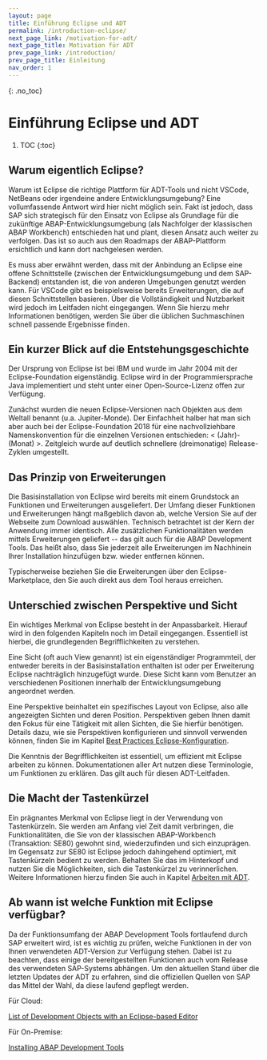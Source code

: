 ```yaml
---
layout: page
title: Einführung Eclipse und ADT
permalink: /introduction-eclipse/
next_page_link: /motivation-for-adt/
next_page_title: Motivation für ADT
prev_page_link: /introduction/
prev_page_title: Einleitung
nav_order: 1
---
```


{: .no_toc}
# Einführung Eclipse und ADT

1. TOC
{:toc}

## Warum eigentlich Eclipse?

Warum ist Eclipse die richtige Plattform für ADT-Tools und nicht VSCode, NetBeans oder irgendeine andere Entwicklungsumgebung? Eine vollumfassende Antwort wird hier nicht möglich sein. Fakt ist jedoch, dass SAP sich strategisch für den Einsatz von Eclipse als Grundlage für die zukünftige ABAP-Entwicklungsumgebung (als Nachfolger der klassischen ABAP Workbench) entschieden hat und plant, diesen Ansatz auch weiter zu verfolgen. Das ist so auch aus den Roadmaps der ABAP-Plattform ersichtlich und kann dort nachgelesen werden.

Es muss aber erwähnt werden, dass mit der Anbindung an Eclipse eine offene Schnittstelle (zwischen der Entwicklungsumgebung und dem SAP-Backend) entstanden ist, die von anderen Umgebungen genutzt werden kann. Für VSCode gibt es beispielsweise bereits Erweiterungen, die auf diesen Schnittstellen basieren. Über die Vollständigkeit und Nutzbarkeit wird jedoch im Leitfaden nicht eingegangen. Wenn Sie hierzu mehr Informationen benötigen, werden Sie über die üblichen Suchmaschinen schnell passende Ergebnisse finden.

## Ein kurzer Blick auf die Entstehungsgeschichte

Der Ursprung von Eclipse ist bei IBM und wurde im Jahr 2004 mit der Eclipse-Foundation eigenständig. Eclipse wird in der Programmiersprache Java implementiert und steht unter einer Open-Source-Lizenz offen zur Verfügung.

Zunächst wurden die neuen Eclipse-Versionen nach Objekten aus dem Weltall benannt (u.a. Jupiter-Monde). Der Einfachheit halber hat man sich aber auch bei der Eclipse-Foundation 2018 für eine nachvollziehbare Namenskonvention für die einzelnen Versionen entschieden: \< (Jahr)-(Monat) \>. Zeitgleich wurde auf deutlich schnellere (dreimonatige) Release-Zyklen umgestellt.

## Das Prinzip von Erweiterungen

Die Basisinstallation von Eclipse wird bereits mit einem Grundstock an Funktionen und Erweiterungen ausgeliefert. Der Umfang dieser Funktionen und Erweiterungen hängt maßgeblich davon ab, welche Version Sie auf der Webseite zum Download auswählen. Technisch betrachtet ist der Kern der Anwendung immer identisch. Alle zusätzlichen Funktionalitäten werden mittels Erweiterungen geliefert -- das gilt auch für die ABAP Development Tools. Das heißt also, dass Sie jederzeit alle Erweiterungen im Nachhinein Ihrer Installation hinzufügen bzw. wieder entfernen können.

Typischerweise beziehen Sie die Erweiterungen über den Eclipse-Marketplace, den Sie auch direkt aus dem Tool heraus erreichen.

## Unterschied zwischen Perspektive und Sicht

Ein wichtiges Merkmal von Eclipse besteht in der Anpassbarkeit. Hierauf wird in den folgenden Kapiteln noch im Detail eingegangen. Essentiell ist hierbei, die grundlegenden Begrifflichkeiten zu verstehen.

Eine Sicht (oft auch View genannt) ist ein eigenständiger Programmteil, der entweder bereits in der Basisinstallation enthalten ist oder per Erweiterung Eclipse nachträglich hinzugefügt wurde. Diese Sicht kann vom Benutzer an verschiedenen Positionen innerhalb der Entwicklungsumgebung angeordnet werden.

Eine Perspektive beinhaltet ein spezifisches Layout von Eclipse, also alle angezeigten Sichten und deren Position. Perspektiven geben Ihnen damit den Fokus für eine Tätigkeit mit allen Sichten, die Sie hierfür benötigen. Details dazu, wie sie Perspektiven konfigurieren und sinnvoll verwenden können, finden Sie im Kapitel [Best Practices Eclipse-Konfiguration](/ADT-Leitfaden/best-practices-configuration/#views-und-perspektiven).

Die Kenntnis der Begrifflichkeiten ist essentiell, um effizient mit Eclipse arbeiten zu können. Dokumentationen aller Art nutzen diese Terminologie, um Funktionen zu erklären. Das gilt auch für diesen ADT-Leitfaden.

## Die Macht der Tastenkürzel

Ein prägnantes Merkmal von Eclipse liegt in der Verwendung von Tastenkürzeln. Sie werden am Anfang viel Zeit damit verbringen, die Funktionalitäten, die Sie von der klassischen ABAP-Workbench (Transaktion: SE80) gewohnt sind, wiederzufinden und sich einzuprägen. Im Gegensatz zur SE80 ist Eclipse jedoch dahingehend optimiert, mit Tastenkürzeln bedient zu werden. Behalten Sie das im Hinterkopf und nutzen Sie die Möglichkeiten, sich die Tastenkürzel zu verinnerlichen. Weitere Informationen hierzu finden Sie auch in Kapitel [Arbeiten mit ADT](/ADT-Leitfaden/working-with-adt).

## Ab wann ist welche Funktion mit Eclipse verfügbar?

Da der Funktionsumfang der ABAP Development Tools fortlaufend durch SAP erweitert wird, ist es wichtig zu prüfen, welche Funktionen in der von Ihnen verwendeten ADT-Version zur Verfügung stehen. Dabei ist zu beachten, dass einige der bereitgestellten Funktionen auch vom Release des verwendeten SAP-Systems abhängen. Um den aktuellen Stand über die letzten Updates der ADT zu erfahren, sind die offiziellen Quellen von SAP das Mittel der Wahl, da diese laufend gepflegt werden.

Für Cloud:

[List of Development Objects with an Eclipse-based Editor](https://help.sap.com/docs/btp/sap-abap-development-user-guide/list-of-development-objects-with-eclipse-based-editor)

Für On-Premise:

[Installing ABAP Development Tools](https://help.sap.com/doc/2e9cf4a457d84c7a81f33d8c3fdd9694/Cloud/en-US/inst_guide_abap_development_tools.pdf)
